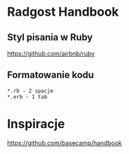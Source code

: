 # Radgost Handbook

## Styl pisania w Ruby
https://github.com/airbnb/ruby

## Formatowanie kodu 

```
*.rb - 2 spacje
*.erb - 1 tab 
```

# Inspiracje
https://github.com/basecamp/handbook
